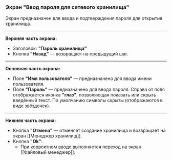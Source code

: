 ### Экран "Ввод пароля для сетевого хранилища"

Экран предназначен для ввода и подтверждения пароля для открытия хранилища.

---

**Верхняя часть экрана:**
- Заголовок: **"Пароль хранилища"**
- Кнопка **"Назад"** — возвращает на предыдущий шаг.

---

**Основная часть экрана:**

- Поле **"Имя пользователя"** — предназначено для ввода имени пользователя.
- Поле **"Пароль"** — предназначено для ввода пароля. Справа от поля отображается иконка **"глаз"**, позволяющая показать или скрыть введённый текст. По умолчанию символы скрыты (отображаются в виде звёздочек).

---

**Нижняя часть экрана:**

- Кнопка **"Отмена"** — отменяет создание хранилища и возвращает на экран [[Менеджер хранилищ]].
- Кнопка **"Ok"**:
  - При корректном вводе выполняется переход на экран [[Файловый менеджер]].
